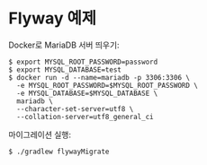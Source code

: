 # Flyway 예제

Docker로 MariaDB 서버 띄우기:
```
$ export MYSQL_ROOT_PASSWORD=password
$ export MYSQL_DATABASE=test
$ docker run -d --name=mariadb -p 3306:3306 \
  -e MYSQL_ROOT_PASSWORD=$MYSQL_ROOT_PASSWORD \
  -e MYSQL_DATABASE=$MYSQL_DATABASE \
  mariadb \
  --character-set-server=utf8 \
  --collation-server=utf8_general_ci
```

마이그레이션 실행:
```
$ ./gradlew flywayMigrate
```

